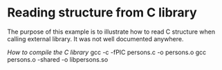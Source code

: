 Reading structure from C library
================================

The purpose of this example is to illustrate how to read C structure when calling external library. It was not well documented anywhere.

*How to compile the C library*
    gcc -c -fPIC persons.c -o persons.o
    gcc persons.o -shared -o libpersons.so

